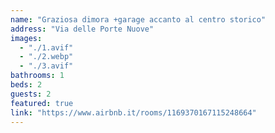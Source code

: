 ```yaml
---
name: "Graziosa dimora +garage accanto al centro storico"
address: "Via delle Porte Nuove"
images:
  - "./1.avif"
  - "./2.webp"
  - "./3.avif"
bathrooms: 1
beds: 2
guests: 2
featured: true
link: "https://www.airbnb.it/rooms/1169370167115248664"
---
```

